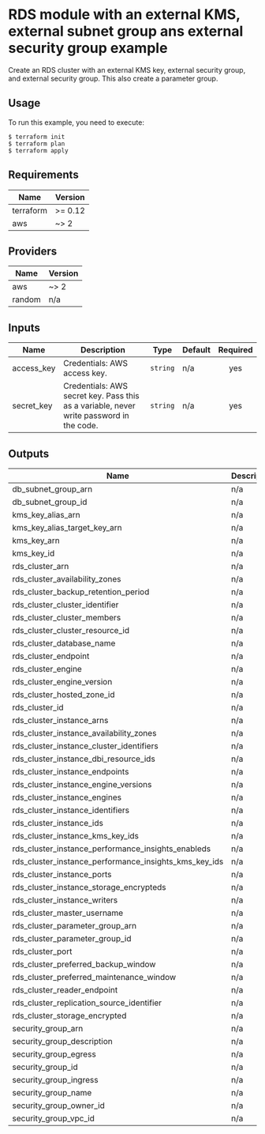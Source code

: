 # RDS module with an external KMS, external subnet group ans external security group example

Create an RDS cluster with an external KMS key, external security group, and external security group. This also create a parameter group.

## Usage

To run this example, you need to execute:

```
$ terraform init
$ terraform plan
$ terraform apply
```

<!-- BEGINNING OF PRE-COMMIT-TERRAFORM DOCS HOOK -->
## Requirements

| Name | Version |
|------|---------|
| terraform | >= 0.12 |
| aws | ~> 2 |

## Providers

| Name | Version |
|------|---------|
| aws | ~> 2 |
| random | n/a |

## Inputs

| Name | Description | Type | Default | Required |
|------|-------------|------|---------|:--------:|
| access\_key | Credentials: AWS access key. | `string` | n/a | yes |
| secret\_key | Credentials: AWS secret key. Pass this as a variable, never write password in the code. | `string` | n/a | yes |

## Outputs

| Name | Description |
|------|-------------|
| db\_subnet\_group\_arn | n/a |
| db\_subnet\_group\_id | n/a |
| kms\_key\_alias\_arn | n/a |
| kms\_key\_alias\_target\_key\_arn | n/a |
| kms\_key\_arn | n/a |
| kms\_key\_id | n/a |
| rds\_cluster\_arn | n/a |
| rds\_cluster\_availability\_zones | n/a |
| rds\_cluster\_backup\_retention\_period | n/a |
| rds\_cluster\_cluster\_identifier | n/a |
| rds\_cluster\_cluster\_members | n/a |
| rds\_cluster\_cluster\_resource\_id | n/a |
| rds\_cluster\_database\_name | n/a |
| rds\_cluster\_endpoint | n/a |
| rds\_cluster\_engine | n/a |
| rds\_cluster\_engine\_version | n/a |
| rds\_cluster\_hosted\_zone\_id | n/a |
| rds\_cluster\_id | n/a |
| rds\_cluster\_instance\_arns | n/a |
| rds\_cluster\_instance\_availability\_zones | n/a |
| rds\_cluster\_instance\_cluster\_identifiers | n/a |
| rds\_cluster\_instance\_dbi\_resource\_ids | n/a |
| rds\_cluster\_instance\_endpoints | n/a |
| rds\_cluster\_instance\_engine\_versions | n/a |
| rds\_cluster\_instance\_engines | n/a |
| rds\_cluster\_instance\_identifiers | n/a |
| rds\_cluster\_instance\_ids | n/a |
| rds\_cluster\_instance\_kms\_key\_ids | n/a |
| rds\_cluster\_instance\_performance\_insights\_enableds | n/a |
| rds\_cluster\_instance\_performance\_insights\_kms\_key\_ids | n/a |
| rds\_cluster\_instance\_ports | n/a |
| rds\_cluster\_instance\_storage\_encrypteds | n/a |
| rds\_cluster\_instance\_writers | n/a |
| rds\_cluster\_master\_username | n/a |
| rds\_cluster\_parameter\_group\_arn | n/a |
| rds\_cluster\_parameter\_group\_id | n/a |
| rds\_cluster\_port | n/a |
| rds\_cluster\_preferred\_backup\_window | n/a |
| rds\_cluster\_preferred\_maintenance\_window | n/a |
| rds\_cluster\_reader\_endpoint | n/a |
| rds\_cluster\_replication\_source\_identifier | n/a |
| rds\_cluster\_storage\_encrypted | n/a |
| security\_group\_arn | n/a |
| security\_group\_description | n/a |
| security\_group\_egress | n/a |
| security\_group\_id | n/a |
| security\_group\_ingress | n/a |
| security\_group\_name | n/a |
| security\_group\_owner\_id | n/a |
| security\_group\_vpc\_id | n/a |

<!-- END OF PRE-COMMIT-TERRAFORM DOCS HOOK -->
